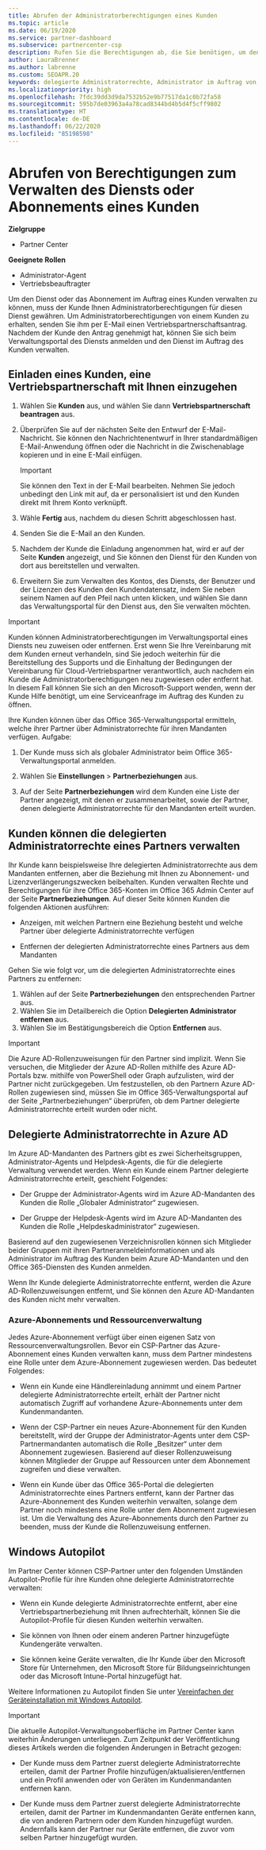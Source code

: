 ```yaml
---
title: Abrufen der Administratorberechtigungen eines Kunden
ms.topic: article
ms.date: 06/19/2020
ms.service: partner-dashboard
ms.subservice: partnercenter-csp
description: Rufen Sie die Berechtigungen ab, die Sie benötigen, um den Dienst oder das Abonnement eines Kunden in seinem Namen zu verwalten. Erfahren Sie, wie Berechtigungen erteilt, widerrufen und verwaltet werden.
author: LauraBrenner
ms.author: labrenne
ms.custom: SEOAPR.20
keywords: delegierte Administratorrechte, Administrator im Auftrag von, Berechtigungen entfernen, DAP, AOBO
ms.localizationpriority: high
ms.openlocfilehash: 7fdc39dd3d9da7532b52e9b77517da1c0b72fa58
ms.sourcegitcommit: 595b7de03963a4a78cad8344bd4b5d4f5cff9802
ms.translationtype: HT
ms.contentlocale: de-DE
ms.lasthandoff: 06/22/2020
ms.locfileid: "85198598"
---
```

# <a name="obtain-permissions-to-manage-a-customers-service-or-subscription"></a>Abrufen von Berechtigungen zum Verwalten des Diensts oder Abonnements eines Kunden

**Zielgruppe**

- Partner Center

**Geeignete Rollen**

- Administrator-Agent
- Vertriebsbeauftragter

Um den Dienst oder das Abonnement im Auftrag eines Kunden verwalten zu können, muss der Kunde Ihnen Administratorberechtigungen für diesen Dienst gewähren. Um Administratorberechtigungen von einem Kunden zu erhalten, senden Sie ihm per E-Mail einen Vertriebspartnerschaftsantrag. Nachdem der Kunde den Antrag genehmigt hat, können Sie sich beim Verwaltungsportal des Diensts anmelden und den Dienst im Auftrag des Kunden verwalten. 

## <a name="invite-a-customer-to-establish-a-reseller-relationship-with-you"></a>Einladen eines Kunden, eine Vertriebspartnerschaft mit Ihnen einzugehen

1.  Wählen Sie **Kunden** aus, und wählen Sie dann **Vertriebspartnerschaft beantragen** aus.

2.  Überprüfen Sie auf der nächsten Seite den Entwurf der E-Mail-Nachricht. Sie können den Nachrichtenentwurf in Ihrer standardmäßigen E-Mail-Anwendung öffnen oder die Nachricht in die Zwischenablage kopieren und in eine E-Mail einfügen. 

    >[!IMPORTANT]
    >Sie können den Text in der E-Mail bearbeiten. Nehmen Sie jedoch unbedingt den Link mit auf, da er personalisiert ist und den Kunden direkt mit Ihrem Konto verknüpft. 
    
3.  Wähle **Fertig** aus, nachdem du diesen Schritt abgeschlossen hast.

4.  Senden Sie die E-Mail an den Kunden.

5.  Nachdem der Kunde die Einladung angenommen hat, wird er auf der Seite **Kunden** angezeigt, und Sie können den Dienst für den Kunden von dort aus bereitstellen und verwalten.

6.  Erweitern Sie zum Verwalten des Kontos, des Diensts, der Benutzer und der Lizenzen des Kunden den Kundendatensatz, indem Sie neben seinem Namen auf den Pfeil nach unten klicken, und wählen Sie dann das Verwaltungsportal für den Dienst aus, den Sie verwalten möchten.

>[!IMPORTANT]  
>Kunden können Administratorberechtigungen im Verwaltungsportal eines Diensts neu zuweisen oder entfernen. Erst wenn Sie Ihre Vereinbarung mit dem Kunden erneut verhandeln, sind Sie jedoch weiterhin für die Bereitstellung des Supports und die Einhaltung der Bedingungen der Vereinbarung für Cloud-Vertriebspartner verantwortlich, auch nachdem ein Kunde die Administratorberechtigungen neu zugewiesen oder entfernt hat. In diesem Fall können Sie sich an den Microsoft-Support wenden, wenn der Kunde Hilfe benötigt, um eine Serviceanfrage im Auftrag des Kunden zu öffnen.

Ihre Kunden können über das Office 365-Verwaltungsportal ermitteln, welche ihrer Partner über Administratorrechte für ihren Mandanten verfügen. Aufgabe:

1. Der Kunde muss sich als globaler Administrator beim Office 365-Verwaltungsportal anmelden.

2. Wählen Sie **Einstellungen** > **Partnerbeziehungen** aus.

3. Auf der Seite **Partnerbeziehungen** wird dem Kunden eine Liste der Partner angezeigt, mit denen er zusammenarbeitet, sowie der Partner, denen delegierte Administratorrechte für den Mandanten erteilt wurden.

## <a name="customers-can-manage-a-partners-delegated-admin-privileges"></a>Kunden können die delegierten Administratorrechte eines Partners verwalten 

Ihr Kunde kann beispielsweise Ihre delegierten Administratorrechte aus dem Mandanten entfernen, aber die Beziehung mit Ihnen zu Abonnement- und Lizenzverlängerungszwecken beibehalten. Kunden verwalten Rechte und Berechtigungen für ihre Office 365-Konten im Office 365 Admin Center auf der Seite **Partnerbeziehungen**. Auf dieser Seite können Kunden die folgenden Aktionen ausführen:

- Anzeigen, mit welchen Partnern eine Beziehung besteht und welche Partner über delegierte Administratorrechte verfügen

- Entfernen der delegierten Administratorrechte eines Partners aus dem Mandanten

Gehen Sie wie folgt vor, um die delegierten Administratorrechte eines Partners zu entfernen:

1. Wählen auf der Seite **Partnerbeziehungen** den entsprechenden Partner aus.
2. Wählen Sie im Detailbereich die Option **Delegierten Administrator entfernen** aus.
3. Wählen Sie im Bestätigungsbereich die Option **Entfernen** aus.

>[!IMPORTANT]  
>Die Azure AD-Rollenzuweisungen für den Partner sind implizit. Wenn Sie versuchen, die Mitglieder der Azure AD-Rollen mithilfe des Azure AD-Portals bzw. mithilfe von PowerShell oder Graph aufzulisten, wird der Partner nicht zurückgegeben. Um festzustellen, ob den Partnern Azure AD-Rollen zugewiesen sind, müssen Sie im Office 365-Verwaltungsportal auf der Seite „Partnerbeziehungen“ überprüfen, ob dem Partner delegierte Administratorrechte erteilt wurden oder nicht.

## <a name="delegated-admin-privileges-in-azure-ad"></a>Delegierte Administratorrechte in Azure AD 

Im Azure AD-Mandanten des Partners gibt es zwei Sicherheitsgruppen, Administrator-Agents und Helpdesk-Agents, die für die delegierte Verwaltung verwendet werden. Wenn ein Kunde einem Partner delegierte Administratorrechte erteilt, geschieht Folgendes:

- Der Gruppe der Administrator-Agents wird im Azure AD-Mandanten des Kunden die Rolle „Globaler Administrator“ zugewiesen.

- Der Gruppe der Helpdesk-Agents wird im Azure AD-Mandanten des Kunden die Rolle „Helpdeskadministrator“ zugewiesen.

Basierend auf den zugewiesenen Verzeichnisrollen können sich Mitglieder beider Gruppen mit ihren Partneranmeldeinformationen und als Administrator im Auftrag des Kunden beim Azure AD-Mandanten und den Office 365-Diensten des Kunden anmelden.

Wenn Ihr Kunde delegierte Administratorrechte entfernt, werden die Azure AD-Rollenzuweisungen entfernt, und Sie können den Azure AD-Mandanten des Kunden nicht mehr verwalten.

### <a name="azure-subscriptions-and-resource-management"></a>Azure-Abonnements und Ressourcenverwaltung

Jedes Azure-Abonnement verfügt über einen eigenen Satz von Ressourcenverwaltungsrollen. Bevor ein CSP-Partner das Azure-Abonnement eines Kunden verwalten kann, muss dem Partner mindestens eine Rolle unter dem Azure-Abonnement zugewiesen werden. Das bedeutet Folgendes:

- Wenn ein Kunde eine Händlereinladung annimmt und einem Partner delegierte Administratorrechte erteilt, erhält der Partner nicht automatisch Zugriff auf vorhandene Azure-Abonnements unter dem Kundenmandanten.

- Wenn der CSP-Partner ein neues Azure-Abonnement für den Kunden bereitstellt, wird der Gruppe der Administrator-Agents unter dem CSP-Partnermandanten automatisch die Rolle „Besitzer“ unter dem Abonnement zugewiesen. Basierend auf dieser Rollenzuweisung können Mitglieder der Gruppe auf Ressourcen unter dem Abonnement zugreifen und diese verwalten.

- Wenn ein Kunde über das Office 365-Portal die delegierten Administratorrechte eines Partners entfernt, kann der Partner das Azure-Abonnement des Kunden weiterhin verwalten, solange dem Partner noch mindestens eine Rolle unter dem Abonnement zugewiesen ist. Um die Verwaltung des Azure-Abonnements durch den Partner zu beenden, muss der Kunde die Rollenzuweisung entfernen.

## <a name="windows-autopilot"></a>Windows Autopilot

Im Partner Center können CSP-Partner unter den folgenden Umständen Autopilot-Profile für ihre Kunden ohne delegierte Administratorrechte verwalten: 

- Wenn ein Kunde delegierte Administratorrechte entfernt, aber eine Vertriebspartnerbeziehung mit Ihnen aufrechterhält, können Sie die Autopilot-Profile für diesen Kunden weiterhin verwalten.

- Sie können von Ihnen oder einem anderen Partner hinzugefügte Kundengeräte verwalten. 

- Sie können keine Geräte verwalten, die Ihr Kunde über den Microsoft Store für Unternehmen, den Microsoft Store für Bildungseinrichtungen oder das Microsoft Intune-Portal hinzugefügt hat.

Weitere Informationen zu Autopilot finden Sie unter [Vereinfachen der Geräteinstallation mit Windows Autopilot](https://docs.microsoft.com/partner-center/autopilot).

>[!IMPORTANT]  
>Die aktuelle Autopilot-Verwaltungsoberfläche im Partner Center kann weiterhin Änderungen unterliegen. Zum Zeitpunkt der Veröffentlichung dieses Artikels werden die folgenden Änderungen in Betracht gezogen:

- Der Kunde muss dem Partner zuerst delegierte Administratorrechte erteilen, damit der Partner Profile hinzufügen/aktualisieren/entfernen und ein Profil anwenden oder von Geräten im Kundenmandanten entfernen kann.

- Der Kunde muss dem Partner zuerst delegierte Administratorrechte erteilen, damit der Partner im Kundenmandanten Geräte entfernen kann, die von anderen Partnern oder dem Kunden hinzugefügt wurden. Andernfalls kann der Partner nur Geräte entfernen, die zuvor vom selben Partner hinzugefügt wurden.

